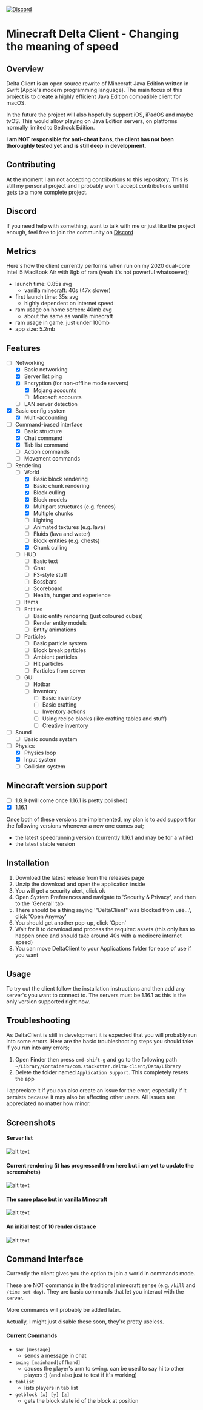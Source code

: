 [![Discord](https://img.shields.io/discord/851058836776419368.svg?label=&logo=discord&logoColor=ffffff&color=5C5C5C&labelColor=6A7EC2)](https://discord.gg/xZPyDbmR6k)

# Minecraft Delta Client - Changing the meaning of speed

## Overview

Delta Client is an open source rewrite of Minecraft Java Edition written in Swift (Apple's modern programming language). The main focus of this project is to create a highly efficient Java Edition compatible client for macOS.

In the future the project will also hopefully support iOS, iPadOS and maybe tvOS. This would allow playing on Java Edition servers, on platforms normally limited to Bedrock Edition.

**I am NOT responsible for anti-cheat bans, the client has not been thoroughly tested yet and is still deep in development.**

## Contributing

At the moment I am not accepting contributions to this repository. This is still my personal project and I probably won't accept contributions until it gets to a more complete project.

## Discord

If you need help with something, want to talk with me or just like the project enough, feel free to join the community on [Discord](https://discord.gg/4DvrTcEtTX)

## Metrics

Here's how the client currently performs when run on my 2020 dual-core Intel i5 MacBook Air with 8gb of ram (yeah it's not powerful whatsoever);

- launch time: 0.85s avg
  - vanilla minecraft: 40s (47x slower)
- first launch time: 35s avg
  - highly dependent on internet speed
- ram usage on home screen: 40mb avg
  - about the same as vanilla minecraft
- ram usage in game: just under 100mb
- app size: 5.2mb

## Features

- [ ] Networking
  - [x] Basic networking
  - [x] Server list ping
  - [x] Encryption (for non-offline mode servers)
    - [x] Mojang accounts
    - [ ] Microsoft accounts
  - [ ] LAN server detection
- [x] Basic config system
  - [x] Multi-accounting
- [ ] Command-based interface
  - [x] Basic structure
  - [x] Chat command
  - [x] Tab list command
  - [ ] Action commands
  - [ ] Movement commands
- [ ] Rendering
  - [ ] World
    - [x] Basic block rendering
    - [x] Basic chunk rendering
    - [x] Block culling
    - [x] Block models
    - [x] Multipart structures (e.g. fences)
    - [x] Multiple chunks
    - [ ] Lighting
    - [ ] Animated textures (e.g. lava)
    - [ ] Fluids (lava and water)
    - [ ] Block entities (e.g. chests)
    - [x] Chunk culling
  - [ ] HUD
    - [ ] Basic text
    - [ ] Chat
    - [ ] F3-style stuff
    - [ ] Bossbars
    - [ ] Scoreboard
    - [ ] Health, hunger and experience
  - [ ] Items
  - [ ] Entities
    - [ ] Basic entity rendering (just coloured cubes)
    - [ ] Render entity models
    - [ ] Entity animations
  - [ ] Particles
    - [ ] Basic particle system
    - [ ] Block break particles
    - [ ] Ambient particles
    - [ ] Hit particles
    - [ ] Particles from server
  - [ ] GUI
    - [ ] Hotbar
    - [ ] Inventory
      - [ ] Basic inventory
      - [ ] Basic crafting
      - [ ] Inventory actions
      - [ ] Using recipe blocks (like crafting tables and stuff)
      - [ ] Creative inventory
- [ ] Sound
  - [ ] Basic sounds system
- [ ] Physics
  - [x] Physics loop
  - [x] Input system
  - [ ] Collision system

## Minecraft version support

- [ ] 1.8.9 (will come once 1.16.1 is pretty polished)
- [x] 1.16.1

Once both of these versions are implemented, my plan is to add support for the following versions whenever a new one comes out;

- the latest speedrunning version (currently 1.16.1 and may be for a while)
- the latest stable version

## Installation

1. Download the latest release from the releases page
2. Unzip the download and open the application inside
3. You will get a security alert, click ok
4. Open System Preferences and navigate to 'Security & Privacy', and then to the 'General' tab
5. There should be a thing saying '"DeltaClient" was blocked from use...', click 'Open Anyway'
6. You should get another pop-up, click 'Open'
7. Wait for it to download and process the requirec assets (this only has to happen once and should take around 40s with a mediocre internet speed)
8. You can move DeltaClient to your Applications folder for ease of use if you want

## Usage

To try out the client follow the installation instructions and then add any server's you want to connect to. The servers must be 1.16.1 as this is the only version supported right now.

## Troubleshooting

As DeltaClient is still in development it is expected that you will probably run into some errors. Here are the basic troubleshooting steps you should take if you run into any errors;

1. Open Finder then press ```cmd-shift-g``` and go to the following path ```~/Library/Containers/com.stackotter.delta-client/Data/Library```
2. Delete the folder named ```Application Support```. This completely resets the app

I appreciate it if you can also create an issue for the error, especially if it persists because it may also be affecting other users. All issues are appreciated no matter how minor.

## Screenshots

#### Server list

![alt text](https://github.com/stackotter/minecraft-swift-edition/blob/main/screenshots/server-list.png?raw=true)

#### Current rendering (it has progressed from here but i am yet to update the screenshots)

![alt text](https://github.com/stackotter/minecraft-swift-edition/blob/main/screenshots/rendering/progress-5.png?raw=true)

#### The same place but in vanilla Minecraft

![alt text](https://github.com/stackotter/minecraft-swift-edition/blob/main/screenshots/rendering/progress-5-vanilla.png?raw=true)

#### An initial test of 10 render distance

![alt text](https://github.com/stackotter/minecraft-swift-edition/blob/main/screenshots/rendering/initial-10-view-distance-test.png?raw=true)

## Command Interface

Currently the client gives you the option to join a world in commands mode.

These are NOT commands in the traditional minecraft sense (e.g. ```/kill``` and ```/time set day```). They are basic commands that let you interact with the server.

More commands will probably be added later.

Actually, I might just disable these soon, they're pretty useless.

#### Current Commands

- ```say [message]```
  - sends a message in chat
- ```swing [mainhand|offhand]```
  - causes the player's arm to swing. can be used to say hi to other players :) (and also just to test if it's working)
- ```tablist```
  - lists players in tab list
- ```getblock [x] [y] [z]```
  - gets the block state id of the block at position
